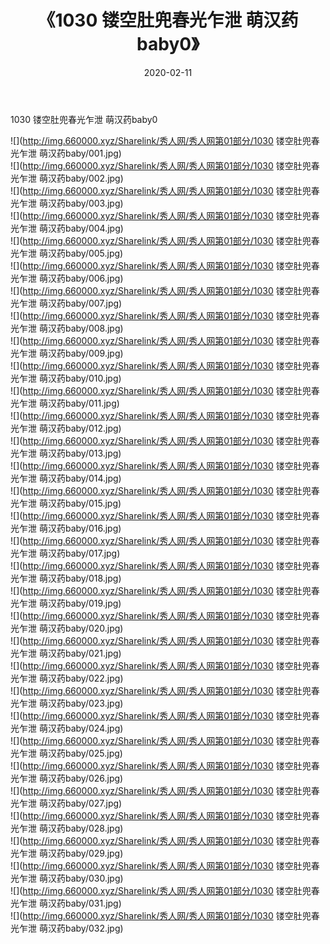 ﻿---
layout: post
title:  《1030 镂空肚兜春光乍泄 萌汉药baby0》
date:   2020-02-11
img: http://img.660000.xyz/Sharelink/秀人网/秀人网第01部分/1030 镂空肚兜春光乍泄 萌汉药baby0/000.jpg
categories: [美女, 清纯, 唯美]
---

1030 镂空肚兜春光乍泄 萌汉药baby0

  ![](http://img.660000.xyz/Sharelink/秀人网/秀人网第01部分/1030 镂空肚兜春光乍泄 萌汉药baby/001.jpg) <br> ![](http://img.660000.xyz/Sharelink/秀人网/秀人网第01部分/1030 镂空肚兜春光乍泄 萌汉药baby/002.jpg) <br> ![](http://img.660000.xyz/Sharelink/秀人网/秀人网第01部分/1030 镂空肚兜春光乍泄 萌汉药baby/003.jpg) <br> ![](http://img.660000.xyz/Sharelink/秀人网/秀人网第01部分/1030 镂空肚兜春光乍泄 萌汉药baby/004.jpg) <br> ![](http://img.660000.xyz/Sharelink/秀人网/秀人网第01部分/1030 镂空肚兜春光乍泄 萌汉药baby/005.jpg) <br> ![](http://img.660000.xyz/Sharelink/秀人网/秀人网第01部分/1030 镂空肚兜春光乍泄 萌汉药baby/006.jpg) <br> ![](http://img.660000.xyz/Sharelink/秀人网/秀人网第01部分/1030 镂空肚兜春光乍泄 萌汉药baby/007.jpg) <br> ![](http://img.660000.xyz/Sharelink/秀人网/秀人网第01部分/1030 镂空肚兜春光乍泄 萌汉药baby/008.jpg) <br> ![](http://img.660000.xyz/Sharelink/秀人网/秀人网第01部分/1030 镂空肚兜春光乍泄 萌汉药baby/009.jpg) <br> ![](http://img.660000.xyz/Sharelink/秀人网/秀人网第01部分/1030 镂空肚兜春光乍泄 萌汉药baby/010.jpg) <br> ![](http://img.660000.xyz/Sharelink/秀人网/秀人网第01部分/1030 镂空肚兜春光乍泄 萌汉药baby/011.jpg) <br> ![](http://img.660000.xyz/Sharelink/秀人网/秀人网第01部分/1030 镂空肚兜春光乍泄 萌汉药baby/012.jpg) <br> ![](http://img.660000.xyz/Sharelink/秀人网/秀人网第01部分/1030 镂空肚兜春光乍泄 萌汉药baby/013.jpg) <br> ![](http://img.660000.xyz/Sharelink/秀人网/秀人网第01部分/1030 镂空肚兜春光乍泄 萌汉药baby/014.jpg) <br> ![](http://img.660000.xyz/Sharelink/秀人网/秀人网第01部分/1030 镂空肚兜春光乍泄 萌汉药baby/015.jpg) <br> ![](http://img.660000.xyz/Sharelink/秀人网/秀人网第01部分/1030 镂空肚兜春光乍泄 萌汉药baby/016.jpg) <br> ![](http://img.660000.xyz/Sharelink/秀人网/秀人网第01部分/1030 镂空肚兜春光乍泄 萌汉药baby/017.jpg) <br> ![](http://img.660000.xyz/Sharelink/秀人网/秀人网第01部分/1030 镂空肚兜春光乍泄 萌汉药baby/018.jpg) <br> ![](http://img.660000.xyz/Sharelink/秀人网/秀人网第01部分/1030 镂空肚兜春光乍泄 萌汉药baby/019.jpg) <br> ![](http://img.660000.xyz/Sharelink/秀人网/秀人网第01部分/1030 镂空肚兜春光乍泄 萌汉药baby/020.jpg) <br> ![](http://img.660000.xyz/Sharelink/秀人网/秀人网第01部分/1030 镂空肚兜春光乍泄 萌汉药baby/021.jpg) <br> ![](http://img.660000.xyz/Sharelink/秀人网/秀人网第01部分/1030 镂空肚兜春光乍泄 萌汉药baby/022.jpg) <br> ![](http://img.660000.xyz/Sharelink/秀人网/秀人网第01部分/1030 镂空肚兜春光乍泄 萌汉药baby/023.jpg) <br> ![](http://img.660000.xyz/Sharelink/秀人网/秀人网第01部分/1030 镂空肚兜春光乍泄 萌汉药baby/024.jpg) <br> ![](http://img.660000.xyz/Sharelink/秀人网/秀人网第01部分/1030 镂空肚兜春光乍泄 萌汉药baby/025.jpg) <br> ![](http://img.660000.xyz/Sharelink/秀人网/秀人网第01部分/1030 镂空肚兜春光乍泄 萌汉药baby/026.jpg) <br> ![](http://img.660000.xyz/Sharelink/秀人网/秀人网第01部分/1030 镂空肚兜春光乍泄 萌汉药baby/027.jpg) <br> ![](http://img.660000.xyz/Sharelink/秀人网/秀人网第01部分/1030 镂空肚兜春光乍泄 萌汉药baby/028.jpg) <br> ![](http://img.660000.xyz/Sharelink/秀人网/秀人网第01部分/1030 镂空肚兜春光乍泄 萌汉药baby/029.jpg) <br> ![](http://img.660000.xyz/Sharelink/秀人网/秀人网第01部分/1030 镂空肚兜春光乍泄 萌汉药baby/030.jpg) <br> ![](http://img.660000.xyz/Sharelink/秀人网/秀人网第01部分/1030 镂空肚兜春光乍泄 萌汉药baby/031.jpg) <br> ![](http://img.660000.xyz/Sharelink/秀人网/秀人网第01部分/1030 镂空肚兜春光乍泄 萌汉药baby/032.jpg) <br>
